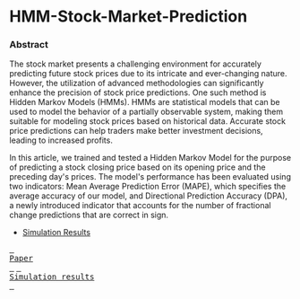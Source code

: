 # HMM-Stock-Market-Prediction
### Abstract
The stock market presents a challenging environment for accurately predicting future stock prices due to its intricate and ever-changing nature. However, the utilization of advanced methodologies can significantly enhance the precision of stock price predictions. One such method is Hidden Markov Models (HMMs). HMMs are statistical models that can be used to model the behavior of a partially observable system, making them suitable for modeling stock prices based on historical data. Accurate stock price predictions can help traders make better investment decisions, leading to increased profits.

In this article, we trained and tested a Hidden Markov Model for the purpose of predicting a stock closing price based on its opening price and the preceding day's prices. The model's performance has been evaluated using two indicators:  Mean Average Prediction Error (MAPE), which specifies the average accuracy of our model, and Directional Prediction Accuracy (DPA),  a newly introduced indicator that accounts for the number of fractional change predictions that are correct in sign.


- [Simulation Results](./trains.md)

[<kbd> <br> Paper <br> </kbd>][pdf] [<kbd> <br> Simulation results <br> </kbd>][simres]



[pdf]: ./docs/HMM-Stock-Market-Prediction.pdf
[simres]: ./trains.md
